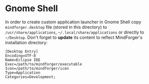 # Gnome Shell

In order to create custom application launcher in Gnome Shell copy 
`mindforger.desktop` file (stored in this directory) to `/usr/share/applications`, 
`~/.local/share/applications` or directly to `~/Desktop`. Don't forget
to **update** its content to reflect MindForger's installation directory:

```
[Desktop Entry]
Encoding=UTF-8
Name=Eclipse IDE
Exec=/path/to/mindforger/executable
Icon=/path/to/mindforger/icon
Type=Application
Categories=Development;
```
